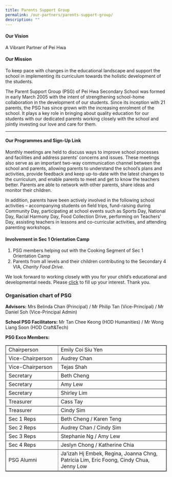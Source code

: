 ```yaml
---
title: Parents Support Group
permalink: /our-partners/parents-support-group/
description: ""
---
```

<h4><strong>Our Vision</strong></h4>
<p>A Vibrant Partner of Pei Hwa</p>
<h4><strong>Our Mission</strong></h4>
<p>To keep pace with changes in the educational landscape and support the school in implementing its curriculum towards the holistic development of the students.</p>
<p>The Parent Support Group (PSG) of Pei Hwa Secondary School was formed in early March 2005 with the intent of strengthening school-home collaboration in the development of our students. Since its inception with 21 parents, the PSG has since grown with the increasing enrolment of the school. It plays a key role in bringing about quality education for our students with our dedicated parents working closely with the school and jointly investing our love and care for them.</p>
<hr />
<h4><strong>Our Programmes and Sign-Up Link</strong></h4>
<p>Monthly meetings are held to discuss ways to improve school processes and facilities and address parents&rsquo; concerns and issues. These meetings also serve as an important two-way communication channel between the school and parents, allowing parents to understand the school&rsquo;s plans and activities, provide feedback and keep up-to-date with the latest changes to the curriculum, and enable parents to meet and get to know the teachers better. Parents are able to network with other parents, share ideas and monitor their children.</p>
<p>In addition, parents have been actively involved in the following school activities &ndash; accompanying students on field trips, fund-raising during Community Day, participating at school events such as Sports Day, National Day, Racial Harmony Day, Food Collection Drive, performing on Teachers&rsquo; Day, assisting teachers in lessons and co-curricular activities, and attending parenting workshops.</p>
<div>
<h4>Involvement in Sec 1 Orientation Camp</h4>
</div>
<ol>
<li>PSG members helping out with the Cooking Segment of Sec 1 Orientation Camp</li>
<li>Parents from all levels and their children contributing to the Secondary 4 VIA,&nbsp;<em>Charity Food Drive.</em></li>
</ol>
<p>We look forward to working closely with you for your child&rsquo;s educational and developmental needs. Please&nbsp;<a href="https://form.gov.sg/#!/5f9bba9c64cfc100117b204f">click</a>&nbsp;to fill up your interest. Thank you.</p>
<h3><strong>Organisation chart of PSG</strong></h3>
<p><strong>Advisors:</strong>&nbsp;Mrs Belinda Chan&nbsp;(Principal) / Mr Philip Tan (Vice-Principal) / Mr Daniel Soh (Vice-Principal Admin)</p>
<p><strong>School PSG Facilitators:</strong>&nbsp;Mr Tan Chee Keong (HOD Humanities) / Mr Wong Liang Soon (HOD Craft&amp;Tech)</p>
<p><strong>PSG Exco Members:</strong></p>
<div>
<table border="1">
<tbody>
<tr>
<td width="174">Chairperson</td>
<td width="449">Emily Coi Siu Yen</td>
</tr>
<tr>
<td width="174">Vice-Chairperson</td>
<td width="449">Audrey Chan</td>
</tr>
<tr>
<td width="174">Vice-Chairperson</td>
<td width="449">Tejas Shah</td>
</tr>
<tr>
<td width="174">Secretary</td>
<td width="449">Beth Cheng</td>
</tr>
<tr>
<td width="174">Secretary</td>
<td width="449">Amy Lew</td>
</tr>
<tr>
<td width="174">Secretary</td>
<td width="449">Shirley Lim</td>
</tr>
<tr>
<td width="174">Treasurer</td>
<td width="449">Cass Tay</td>
</tr>
<tr>
<td width="174">Treasurer</td>
<td width="449">Cindy Sim</td>
</tr>
<tr>
<td width="174">Sec 1 Reps</td>
<td width="449">Beth Cheng / Karen Teng</td>
</tr>
<tr>
<td width="174">Sec 2 Reps</td>
<td width="449">Audrey Chan / Cindy Sim</td>
</tr>
<tr>
<td width="174">Sec 3 Reps</td>
<td width="449">Stephanie Ng / Amy Lew</td>
</tr>
<tr>
<td width="174">Sec 4 Reps</td>
<td width="449">Jeslyn Chong / Katherine Chia</td>
</tr>
<tr>
<td width="174">PSG Alumni</td>
<td width="449">Ja&rsquo;izah Hj Embek, Regina, Joanna Chng, Patricia Lim, Eric Foong, Cindy Chua, Jenny Low</td>
</tr>
</tbody>
</table>
</div>